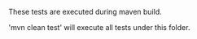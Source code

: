 These tests are executed during maven build.

'mvn clean test' will execute all tests under this folder.